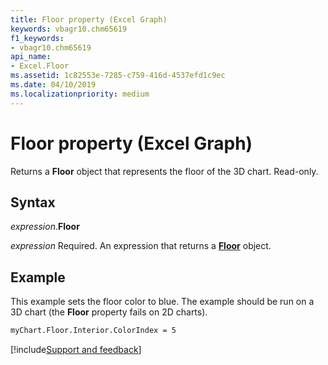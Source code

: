 ```yaml
---
title: Floor property (Excel Graph)
keywords: vbagr10.chm65619
f1_keywords:
- vbagr10.chm65619
api_name:
- Excel.Floor
ms.assetid: 1c82553e-7285-c759-416d-4537efd1c9ec
ms.date: 04/10/2019
ms.localizationpriority: medium
---
```



# Floor property (Excel Graph)

Returns a **Floor** object that represents the floor of the 3D chart. Read-only.

## Syntax

_expression_.**Floor**

_expression_ Required. An expression that returns a **[Floor](Excel.Floor-graph-object.md)** object.


## Example

This example sets the floor color to blue. The example should be run on a 3D chart (the **Floor** property fails on 2D charts).

```vb
myChart.Floor.Interior.ColorIndex = 5
```

[!include[Support and feedback](~/includes/feedback-boilerplate.md)]